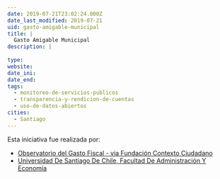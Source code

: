 ```yaml
---
date: 2019-07-21T23:02:24.000Z
date_last_modified: 2019-07-21
uid: gasto-amigable-municipal
title: |
  Gasto Amigable Municipal
description: |
  
type: 
website: 
date_ini: 
date_end: 
tags:
  - monitoreo-de-servicios-publicos
  - transparencia-y-rendicion-de-cuentas
  - uso-de-datos-abiertos
cities: 
  - Santiago
---
```


Esta iniciativa fue realizada por:

- [Observatorio del Gasto Fiscal - via Fundación Contexto Ciudadano](/organizaciones/observatorio-del-gasto-fiscal-via-fundacion-contexto-ciudadano)
- [Universidad De Santiago De Chile, Facultad De Administración Y Economía](/organizaciones/universidad-de-santiago-de-chile-facultad-de-administracion-y-economia)
